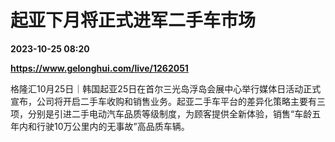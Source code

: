 # 起亚下月将正式进军二手车市场

**2023-10-25 08:20**

**https://www.gelonghui.com/live/1262051**

格隆汇10月25日｜韩国起亚25日在首尔三光岛浮岛会展中心举行媒体日活动正式宣布，公司将开启二手车收购和销售业务。起亚二手车平台的差异化策略主要有三项，分别是引进二手电动汽车品质等级制度，为顾客提供全新体验，销售“车龄五年内和行驶10万公里内的无事故”高品质车辆。